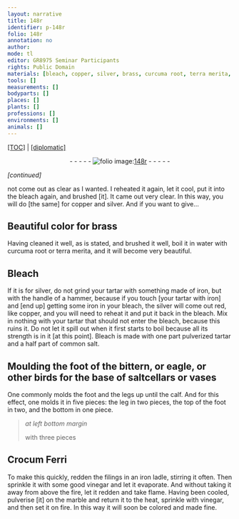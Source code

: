 ```yaml
---
layout: narrative
title: 148r
identifier: p-148r
folio: 148r
annotation: no
author:
mode: tl
editor: GR8975 Seminar Participants
rights: Public Domain
materials: [bleach, copper, silver, brass, curcuma root, terra merita, Bleach, tartar, iron, salt, Crocum Ferri, filings, vinegar, marble]
tools: []
measurements: []
bodyparts: []
places: []
plants: []
professions: []
environments: []
animals: []
---
```


<p><a href="{{ site.baseurl }}/translation/" target="_blank">[TOC]</a> | <a href="{{ site.baseurl }}/texts/p-148r_tc/">[diplomatic]</a></p><div class="folio" align="center">- - - - - <a href="http://gallica.bnf.fr/ark:/12148/btv1b10500001g/f301.image" target="_blank"><img src="https://cu-mkp.github.io/2017-workshop-edition/assets/photo-icon.png" alt="folio image: " style="display:inline-block; margin-bottom:-3px;"/>148r</a> - - - - - </div>  
 
*[continued]*
  
not come out as clear as I wanted. I reheated it again, let it cool, put it into the <span class="m">bleach</span> again, and brushed [it]. It came out very clear. In this way, you will do [the same] for <span class="m">copper</span> and <span class="m">silver</span>. And if you want to give...
 
 
  

## Beautiful color for <span class="m">brass</span>

 
Having cleaned it well, as is stated, and brushed it well, boil it in water with <span class="m">curcuma root</span> or <span class="m">terra merita</span>, and it will become very beautiful.
 
 
  

## <span class="m">Bleach</span>

 
If it is for <span class="m">silver</span>, do not grind your <span class="m">tartar</span> with <span class="sup">something made of</span> <span class="m">iron</span>, but with the handle of a hammer, because if you touch [your tartar with iron] and [end up] getting some <span class="m">iron</span> in your <span class="m">bleach</span>, the <span class="m">silver</span> will come out red, like <span class="m">copper</span>, and you will need to reheat it and put it back in the <span class="m">bleach</span>. Mix in nothing with your <span class="m">tartar</span> that should not enter the <span class="m">bleach</span>, because this ruins it. Do not let it spill out when it first starts to boil because all its strength is in it [at this point]. <span class="m">Bleach</span> is made with one part pulverized <span class="m">tartar</span> and a half part of common <span class="m">salt</span>.
 
 
  

## Moulding the foot of the bittern, or eagle, or other birds for the base of saltcellars or vases

 
One commonly molds the foot and the legs up until the calf. And for this effect, one molds it in five pieces: the leg in two pieces, the top of the foot in two, and the bottom in one piece.
 
> *at left bottom margin*
> 
> 
> with three pieces
 
 
  

## <span class="m">Crocum Ferri</span>

 
To make this quickly, redden the <span class="m">filings</span> in an <span class="m">iron</span> ladle, stirring it often. Then sprinkle it with some good <span class="m">vinegar</span> and let it evaporate. And without taking it away from above the fire, let it redden and take flame. Having been cooled, pulverise [it] on the <span class="m">marble</span> and return it to the heat, sprinkle with <span class="m">vinegar</span>, and then set it on fire. In this way it will soon be colored and made fine.
 
